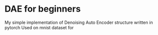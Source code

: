 # DAE for beginners
My simple implementation of Denoising Auto Encoder structure written in pytorch
Used on mnist dataset for